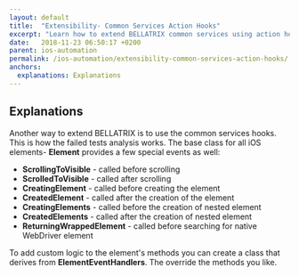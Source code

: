 ```yaml
---
layout: default
title:  "Extensibility- Common Services Action Hooks"
excerpt: "Learn how to extend BELLATRIX common services using action hooks."
date:   2018-11-23 06:50:17 +0200
parent: ios-automation
permalink: /ios-automation/extensibility-common-services-action-hooks/
anchors:
  explanations: Explanations
---
```

Explanations
------------
Another way to extend BELLATRIX is to use the common services hooks. This is how the failed tests analysis works. The base class for all iOS elements- **Element** provides a few special events as well:
- **ScrollingToVisible** - called before scrolling
- **ScrolledToVisible** - called after scrolling
- **CreatingElement** - called before creating the element
- **CreatedElement** - called after the creation of the element
- **CreatingElements** - called before the creation of nested element
- **CreatedElements** - called after the creation of nested element
- **ReturningWrappedElement** - called before searching for native WebDriver element

To add custom logic to the element's methods you can create a class that derives from **ElementEventHandlers**. The override the methods you like.